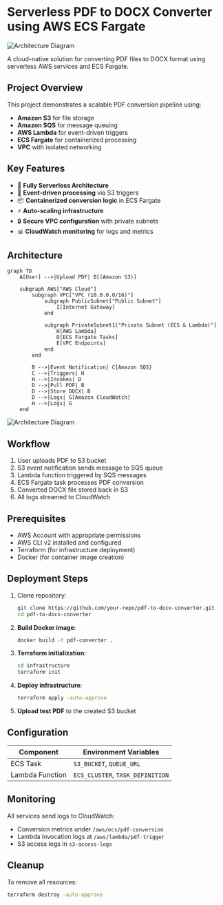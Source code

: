 # Serverless PDF to DOCX Converter using AWS ECS Fargate

![Architecture Diagram](pdf2docx_architecture.jpg)

A cloud-native solution for converting PDF files to DOCX format using serverless AWS services and ECS Fargate.

## Project Overview

This project demonstrates a scalable PDF conversion pipeline using:
- **Amazon S3** for file storage
- **Amazon SQS** for message queuing
- **AWS Lambda** for event-driven triggers
- **ECS Fargate** for containerized processing
- **VPC** with isolated networking

## Key Features

- 🚀 **Fully Serverless Architecture**
- 🔄 **Event-driven processing** via S3 triggers
- 📦 **Containerized conversion logic** in ECS Fargate
- ⚡ **Auto-scaling infrastructure**
- 🔒 **Secure VPC configuration** with private subnets
- 📊 **CloudWatch monitoring** for logs and metrics

## Architecture

```mermaid
graph TD
    A[User] -->|Upload PDF| B[(Amazon S3)]
    
    subgraph AWS["AWS Cloud"]
        subgraph VPC["VPC (10.0.0.0/16)"]
            subgraph PublicSubnet["Public Subnet"]
                I[Internet Gateway]
            end
            
            subgraph PrivateSubnet1["Private Subnet (ECS & Lambda)"]
                H[AWS Lambda]
                D[ECS Fargate Tasks]
                E[VPC Endpoints]
            end
        end
        
        B -->|Event Notification| C{Amazon SQS}
        C -->|Triggers| H
        H -->|Invokes| D
        D -->|Pull PDF| B
        D -->|Store DOCX| B
        D -->|Logs| G[Amazon CloudWatch]
        H -->|Logs| G
    end
```
![Architecture Diagram](pdf2docx_architecture.jpg)

## Workflow

1. User uploads PDF to S3 bucket
2. S3 event notification sends message to SQS queue
3. Lambda function triggered by SQS messages
4. ECS Fargate task processes PDF conversion
5. Converted DOCX file stored back in S3
6. All logs streamed to CloudWatch

## Prerequisites

- AWS Account with appropriate permissions
- AWS CLI v2 installed and configured
- Terraform (for infrastructure deployment)
- Docker (for container image creation)

## Deployment Steps

1. Clone repository:
   ```bash
   git clone https://github.com/your-repo/pdf-to-docx-converter.git
   cd pdf-to-docx-converter
2. **Build Docker image**:
   ```bash
   docker build -t pdf-converter .
3. **Terraform initialization**:
   ```bash
   cd infrastructure
   terraform init
4. **Deploy infrastructure**:
   ```bash
   terraform apply -auto-approve
5. **Upload test PDF** to the created S3 bucket

## Configuration

| Component       | Environment Variables           |
|-----------------|----------------------------------|
| ECS Task        | `S3_BUCKET`, `QUEUE_URL`         |
| Lambda Function | `ECS_CLUSTER`, `TASK_DEFINITION` |

## Monitoring

All services send logs to CloudWatch:
- Conversion metrics under `/aws/ecs/pdf-conversion`
- Lambda invocation logs at `/aws/lambda/pdf-trigger`
- S3 access logs in `s3-access-logs`

## Cleanup

To remove all resources:
```bash
terraform destroy -auto-approve
